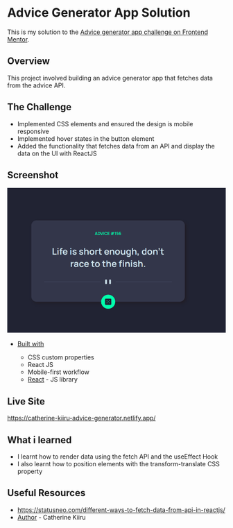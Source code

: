 # Advice Generator App Solution

This is my solution to the [Advice generator app challenge on Frontend Mentor](https://www.frontendmentor.io/challenges/advice-generator-app-QdUG-13db). 


## Overview

This project involved building an advice generator app that fetches data from the advice API.


 ## The Challenge

- Implemented CSS elements and ensured the design is mobile responsive
- Implemented hover states in the button element
- Added the functionality that fetches data from an API and display the data on the UI with ReactJS


 ## Screenshot

  ![](src/assets/images/app-screenshot.png)


- [Built with](#built-with)

  - CSS custom properties
  - React JS
  - Mobile-first workflow
  - [React](https://reactjs.org/) - JS library

## Live Site
https://catherine-kiiru-advice-generator.netlify.app/ 

## What i learned

   - I learnt how to render data using the fetch API and the useEffect Hook
   - I also learnt how to position elements with the transform-translate CSS property
  
## Useful Resources

  - https://statusneo.com/different-ways-to-fetch-data-from-api-in-reactjs/
- [Author]() - Catherine Kiiru


